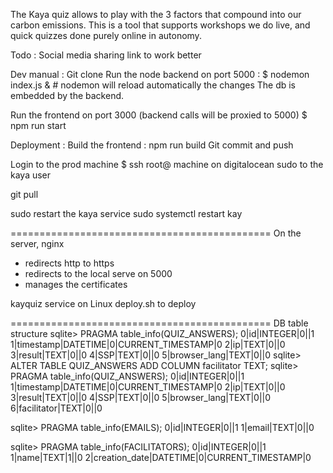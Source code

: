 The Kaya quiz allows to play with the 3 factors that compound into our carbon emissions.
This is a tool that supports workshops we do live, and quick quizzes done purely online in autonomy.

Todo :
Social media sharing link to work better


Dev manual :
Git clone
Run the node backend on port 5000 :
$ nodemon index.js & # nodemon will reload automatically the changes
The db is embedded by the backend.

Run the frontend on port 3000 (backend calls will be proxied to 5000)
$ npm run start

Deployment :
Build the frontend : npm run build
Git commit and push

Login to the prod machine
$ ssh root@ machine on digitalocean
sudo to the kaya user

git pull

sudo restart the kaya service
sudo systemctl restart kay

=============================================
On the server, nginx 
- redirects http to https
- redirects to the local serve on 5000
- manages the certificates

kayquiz service on Linux
deploy.sh to deploy

=============================================
DB table structure 
sqlite> PRAGMA table_info(QUIZ_ANSWERS);
0|id|INTEGER|0||1
1|timestamp|DATETIME|0|CURRENT_TIMESTAMP|0
2|ip|TEXT|0||0
3|result|TEXT|0||0
4|SSP|TEXT|0||0
5|browser_lang|TEXT|0||0
sqlite> ALTER TABLE QUIZ_ANSWERS ADD COLUMN facilitator TEXT;
sqlite> PRAGMA table_info(QUIZ_ANSWERS);
0|id|INTEGER|0||1
1|timestamp|DATETIME|0|CURRENT_TIMESTAMP|0
2|ip|TEXT|0||0
3|result|TEXT|0||0
4|SSP|TEXT|0||0
5|browser_lang|TEXT|0||0
6|facilitator|TEXT|0||0

sqlite> PRAGMA table_info(EMAILS);
0|id|INTEGER|0||1
1|email|TEXT|0||0

sqlite> PRAGMA table_info(FACILITATORS);
0|id|INTEGER|0||1
1|name|TEXT|1||0
2|creation_date|DATETIME|0|CURRENT_TIMESTAMP|0

